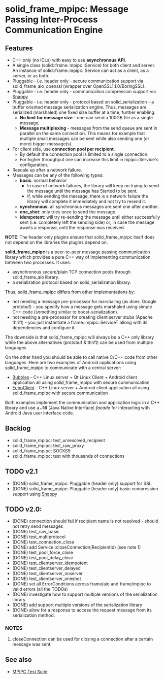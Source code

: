 # solid_frame_mpipc: Message Passing Inter-Process Communication Engine

## Features

 * C++ only (no IDLs) with easy to use **asynchronous API**.
 * A single class (solid::frame::mpipc::Service) for both client and server. An instance of solid::frame::mpipc::Service can act as a client, as a server, or as both.
 * Pluggable - i.e. header only - secure communication support via solid_frame_aio_openssl (wrapper over OpenSSL1.1.0/BoringSSL).
 * Pluggable - i.e. header only - communication compression support via [Snappy](https://google.github.io/snappy/)
 * Pluggable - i.e. header only - protocol based on solid_serialization - a buffer oriented message serialization engine. Thus, messages are serialized (marshaled) one fixed size buffer at a time, further enabling:
    * **No limit for message size** - one can send a 100GB file as a single message.
    * **Message multiplexing** - messages from the send queue are sent in parallel on the same connection. This means for example that multiple small messages can be sent while also sending one (or more) bigger message(s).
 * For client side, use **connection pool per recipient**.
    * By default the connection pool is limited to a single connection.
    * For higher throughput one can increase this limit in mpipc::Service's configuration.
 * Rescale up after a network failure.
 * Messages can be any of the following types:
    * __basic__: normal behavior
        * In case of network failures, the library will keep on trying to send the message until the message has Started to be sent.
        * If, while sending the message, there is a network failure the library will complete it immediately and not try to resend it.
    * __synchronous__: all synchronous messages are sent one after another.
    * __one_shot__: only tries once to send the message.
    * __idempotent__: will try re-sending the message until either successfully sent (i.e. completely left the sending side) or, in case the message awaits a response, until the response was received.

__NOTE__: The header only plugins ensure that solid_frame_mpipc itself does not depend on the libraries the plugins depend on.

**solid_frame_mpipc** is a peer-to-peer message passing communication library which provides a pure C++ way of implementing communication between two processes. It uses:
 * asynchronous secure/plain TCP connection pools through solid_frame_aio library.
 * a serialization protocol based on solid_serialization library.

Thus, solid_frame_mpipc differs from other implementations by:
 * not needing a message pre-processor for marshaling (as does: Google protobuf) - you specify how a message gets marshaled using simple C++ code (something similar to boost-serialization).
 * not needing a pre-processor for creating client server stubs (Apache thrift) - you just instantiate a frame::mpipc::ServiceT allong with its dependencies and configure it.

The downside is that solid_frame_mpipc will always be a C++ only library while the above alternatives (protobuf & thrift) can be used from multiple languages.

On the other hand you should be able to call native C/C++ code from other languages.
Here are two examples of Android applications using solid_frame_mpipc to communicate with a central server:
 * [Bubbles](https://github.com/vipalade/bubbles) - C++ Linux server + Qt Linux Client + Android client application all using solid_frame_mpipc with secure communication
 * [EchoClient](https://github.com/vipalade/study_android/tree/master/EchoClient) - C++ Linux server + Android client application all using solid_frame_mpipc with secure communication
 
Both examples implement the communication and application logic in a C++ library and use a JNI (Java Native Interface) _facade_ for interacting with Android Java user interface code.

## Backlog
* solid_frame_mpipc: test_unresolved_recipient
* solid_frame_mpipc: test_raw_proxy
* solid_frame_mpipc: SOCKS5
* solid_frame_mpipc: test with thousands of connections

## TODO v2.1
* (DONE) solid_frame_mpipc: Pluggable (header only) support for SSL
* (DONE) solid_frame_mpipc: Pluggable (header only) basic compression support using [Snappy](https://google.github.io/snappy/)


## TODO v2.0:
* (DONE) connection should fail if recipient name is not resolved - should not retry send messages
* (DONE) test_raw_basic
* (DONE) test_multiprotocol
* (DONE) test_connection_close
* (DONE) add Service::closeConnection(RecipientId) (see note 1)
* (DONE) test_pool_force_close
* (DONE) test_pool_delay_close
* (DONE) test_clientserver_idempotent
* (DONE) test_clientserver_delayed
* (DONE) test_clientserver_noserver
* (DONE) test_clientserver_oneshot
* (DONE) set all ErrorConditions across frame/aio and frame/mpipc to valid errors (all the TODOs)
* (DONE) investigate how to support multiple versions of the serialization library.
* (DONE) add support multiple versions of the serialization library
* (DONE) allow for a response to access the request message from its serialization method.

### NOTES
1. closeConnection can be used for closing a connection after a certain message was sent.

## See also
* [MPIPC Test Suite](test/README.md)
